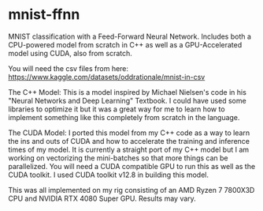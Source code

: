 # mnist-ffnn
MNIST classification with a Feed-Forward Neural Network. Includes both a CPU-powered model from scratch in C++ as well as a GPU-Accelerated model using CUDA, also from scratch.

You will need the csv files from here: https://www.kaggle.com/datasets/oddrationale/mnist-in-csv

The C++ Model:
This is a model inspired by Michael Nielsen's code in his "Neural Networks and Deep Learning" Textbook. I could have used some libraries to optimize it but it was a great way for me to learn how to implement something like this completely from scratch in the language.

The CUDA Model:
I ported this model from my C++ code as a way to learn the ins and outs of CUDA and how to accelerate the training and inference times of my model. It is currently a straight port of my C++ model but I am working on vectorizing the mini-batches so that more things can be parallelized. You will need a CUDA compatible GPU to run this as well as the CUDA toolkit. I used CUDA toolkit v12.8 in building this model.

This was all implemented on my rig consisting of an AMD Ryzen 7 7800X3D CPU and NVIDIA RTX 4080 Super GPU. Results may vary.
